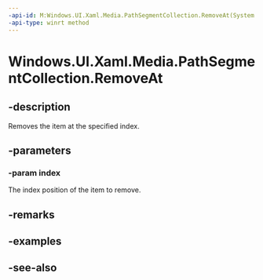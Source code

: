 ```yaml
---
-api-id: M:Windows.UI.Xaml.Media.PathSegmentCollection.RemoveAt(System.UInt32)
-api-type: winrt method
---
```


<!-- Method syntax
public void RemoveAt(System.UInt32 index)
-->

# Windows.UI.Xaml.Media.PathSegmentCollection.RemoveAt

## -description
Removes the item at the specified index.



## -parameters
### -param index
The index position of the item to remove.

## -remarks

## -examples

## -see-also
